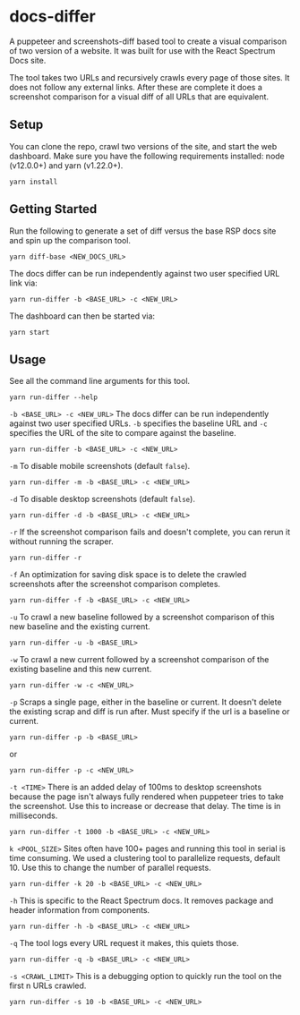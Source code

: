 # docs-differ

A puppeteer and screenshots-diff based tool to create a visual comparison of two version of a website. It was built for use with the React Spectrum Docs site.

The tool takes two URLs and recursively crawls every page of those sites. It does not follow any external links. After these are complete it does a screenshot comparison for a visual diff of all URLs that are equivalent.

## Setup

You can clone the repo, crawl two versions of the site, and start the web dashboard. Make sure you have the following requirements installed: node (v12.0.0+) and yarn (v1.22.0+).

```
yarn install
```

## Getting Started
Run the following to generate a set of diff versus the base RSP docs site and spin up the comparison tool.

```
yarn diff-base <NEW_DOCS_URL>
```

The docs differ can be run independently against two user specified URL link via:

```
yarn run-differ -b <BASE_URL> -c <NEW_URL>
```

The dashboard can then be started via:

```
yarn start
```

## Usage

See all the command line arguments for this tool.
```
yarn run-differ --help
```

`-b <BASE_URL> -c <NEW_URL>` The docs differ can be run independently against two user specified URLs. `-b` specifies the baseline URL and `-c` specifies the URL of the site to compare against the baseline.
```
yarn run-differ -b <BASE_URL> -c <NEW_URL>
```

`-m` To disable mobile screenshots (default `false`).
```
yarn run-differ -m -b <BASE_URL> -c <NEW_URL>
```

`-d` To disable desktop screenshots (default `false`).
```
yarn run-differ -d -b <BASE_URL> -c <NEW_URL>
```

`-r` If the screenshot comparison fails and doesn't complete, you can rerun it without running the scraper.
```
yarn run-differ -r
```

`-f` An optimization for saving disk space is to delete the crawled screenshots after the screenshot comparison completes.
```
yarn run-differ -f -b <BASE_URL> -c <NEW_URL>
```

`-u` To crawl a new baseline followed by a screenshot comparison of this new baseline and the existing current.
```
yarn run-differ -u -b <BASE_URL>
```

`-w` To crawl a new current followed by a screenshot comparison of the existing baseline and this new current.
```
yarn run-differ -w -c <NEW_URL>
```

`-p` Scraps a single page, either in the baseline or current. It doesn't delete the existing scrap and diff is run after. Must specify if the url is a baseline or current.
```
yarn run-differ -p -b <BASE_URL>
```
or
```
yarn run-differ -p -c <NEW_URL>
```

`-t <TIME>` There is an added delay of 100ms to desktop screenshots because the page isn't always fully rendered when puppeteer tries to take the screenshot. Use this to increase or decrease that delay. The time is in milliseconds.
```
yarn run-differ -t 1000 -b <BASE_URL> -c <NEW_URL>
```

`k <POOL_SIZE>` Sites often have 100+ pages and running this tool in serial is time consuming. We used a clustering tool to parallelize requests, default 10. Use this to change the number of parallel requests.
```
yarn run-differ -k 20 -b <BASE_URL> -c <NEW_URL>
```

`-h` This is specific to the React Spectrum docs. It removes package and header information from components.
```
yarn run-differ -h -b <BASE_URL> -c <NEW_URL>
```

`-q` The tool logs every URL request it makes, this quiets those.
```
yarn run-differ -q -b <BASE_URL> -c <NEW_URL>
```

`-s <CRAWL_LIMIT>` This is a debugging option to quickly run the tool on the first n URLs crawled.
```
yarn run-differ -s 10 -b <BASE_URL> -c <NEW_URL>
```
